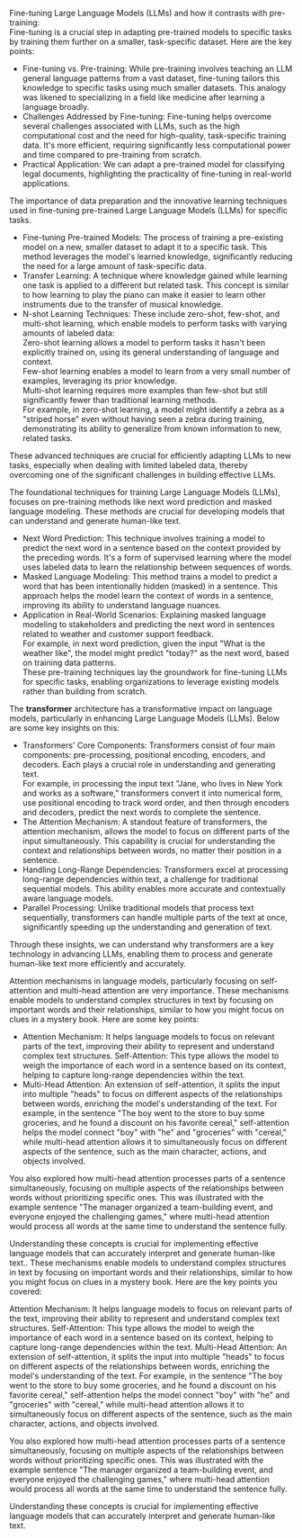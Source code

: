 Fine-tuning Large Language Models (LLMs) and how it contrasts with pre-training:  
Fine-tuning is a crucial step in adapting pre-trained models to specific tasks by training them further on a smaller, task-specific dataset. Here are the key points:

- Fine-tuning vs. Pre-training: While pre-training involves teaching an LLM general language patterns from a vast dataset, fine-tuning tailors this knowledge to specific tasks using much smaller datasets. This analogy was likened to specializing in a field like medicine after learning a language broadly.
- Challenges Addressed by Fine-tuning: Fine-tuning helps overcome several challenges associated with LLMs, such as the high computational cost and the need for high-quality, task-specific training data. It's more efficient, requiring significantly less computational power and time compared to pre-training from scratch.
- Practical Application: We can adapt a pre-trained model for classifying legal documents, highlighting the practicality of fine-tuning in real-world applications.

The importance of data preparation and the innovative learning techniques used in fine-tuning pre-trained Large Language Models (LLMs) for specific tasks.  

- Fine-tuning Pre-trained Models: The process of training a pre-existing model on a new, smaller dataset to adapt it to a specific task. This method leverages the model's learned knowledge, significantly reducing the need for a large amount of task-specific data.
- Transfer Learning: A technique where knowledge gained while learning one task is applied to a different but related task. This concept is similar to how learning to play the piano can make it easier to learn other instruments due to the transfer of musical knowledge.
- N-shot Learning Techniques: These include zero-shot, few-shot, and multi-shot learning, which enable models to perform tasks with varying amounts of labeled data:  
Zero-shot learning allows a model to perform tasks it hasn't been explicitly trained on, using its general understanding of language and context.  
Few-shot learning enables a model to learn from a very small number of examples, leveraging its prior knowledge.   
Multi-shot learning requires more examples than few-shot but still significantly fewer than traditional learning methods.  
For example, in zero-shot learning, a model might identify a zebra as a "striped horse" even without having seen a zebra during training, demonstrating its ability to generalize from known information to new, related tasks.  

These advanced techniques are crucial for efficiently adapting LLMs to new tasks, especially when dealing with limited labeled data, thereby overcoming one of the significant challenges in building effective LLMs.

The foundational techniques for training Large Language Models (LLMs), focuses on pre-training methods like next word prediction and masked language modeling. These methods are crucial for developing models that can understand and generate human-like text.
- Next Word Prediction: This technique involves training a model to predict the next word in a sentence based on the context provided by the preceding words. It's a form of supervised learning where the model uses labeled data to learn the relationship between sequences of words.
- Masked Language Modeling: This method trains a model to predict a word that has been intentionally hidden (masked) in a sentence. This approach helps the model learn the context of words in a sentence, improving its ability to understand language nuances.
- Application in Real-World Scenarios: Explaining masked language modeling to stakeholders and predicting the next word in sentences related to weather and customer support feedback.  
For example, in next word prediction, given the input "What is the weather like", the model might predict "today?" as the next word, based on training data patterns.  
These pre-training techniques lay the groundwork for fine-tuning LLMs for specific tasks, enabling organizations to leverage existing models rather than building from scratch.

The **transformer** architecture has a transformative impact on language models, particularly in enhancing Large Language Models (LLMs). Below are some key insights on this:
- Transformers' Core Components: Transformers consist of four main components: pre-processing, positional encoding, encoders, and decoders. Each plays a crucial role in understanding and generating text.  
For example, in processing the input text "Jane, who lives in New York and works as a software," transformers convert it into numerical form, use positional encoding to track word order, and then through encoders and decoders, predict the next words to complete the sentence.  
- The Attention Mechanism: A standout feature of transformers, the attention mechanism, allows the model to focus on different parts of the input simultaneously. This capability is crucial for understanding the context and relationships between words, no matter their position in a sentence.  
- Handling Long-Range Dependencies: Transformers excel at processing long-range dependencies within text, a challenge for traditional sequential models. This ability enables more accurate and contextually aware language models.
- Parallel Processing: Unlike traditional models that process text sequentially, transformers can handle multiple parts of the text at once, significantly speeding up the understanding and generation of text.

Through these insights, we can understand why transformers are a key technology in advancing LLMs, enabling them to process and generate human-like text more efficiently and accurately.

Attention mechanisms in language models, particularly focusing on self-attention and multi-head attention are very importance. These mechanisms enable models to understand complex structures in text by focusing on important words and their relationships, similar to how you might focus on clues in a mystery book. Here are some key points:
- Attention Mechanism: It helps language models to focus on relevant parts of the text, improving their ability to represent and understand complex text structures.
Self-Attention: This type allows the model to weigh the importance of each word in a sentence based on its context, helping to capture long-range dependencies within the text.
- Multi-Head Attention: An extension of self-attention, it splits the input into multiple "heads" to focus on different aspects of the relationships between words, enriching the model's understanding of the text.
For example, in the sentence "The boy went to the store to buy some groceries, and he found a discount on his favorite cereal," self-attention helps the model connect "boy" with "he" and "groceries" with "cereal," while multi-head attention allows it to simultaneously focus on different aspects of the sentence, such as the main character, actions, and objects involved.

You also explored how multi-head attention processes parts of a sentence simultaneously, focusing on multiple aspects of the relationships between words without prioritizing specific ones. This was illustrated with the example sentence "The manager organized a team-building event, and everyone enjoyed the challenging games," where multi-head attention would process all words at the same time to understand the sentence fully.

Understanding these concepts is crucial for implementing effective language models that can accurately interpret and generate human-like text.. These mechanisms enable models to understand complex structures in text by focusing on important words and their relationships, similar to how you might focus on clues in a mystery book. Here are the key points you covered:

Attention Mechanism: It helps language models to focus on relevant parts of the text, improving their ability to represent and understand complex text structures.
Self-Attention: This type allows the model to weigh the importance of each word in a sentence based on its context, helping to capture long-range dependencies within the text.
Multi-Head Attention: An extension of self-attention, it splits the input into multiple "heads" to focus on different aspects of the relationships between words, enriching the model's understanding of the text.
For example, in the sentence "The boy went to the store to buy some groceries, and he found a discount on his favorite cereal," self-attention helps the model connect "boy" with "he" and "groceries" with "cereal," while multi-head attention allows it to simultaneously focus on different aspects of the sentence, such as the main character, actions, and objects involved.

You also explored how multi-head attention processes parts of a sentence simultaneously, focusing on multiple aspects of the relationships between words without prioritizing specific ones. This was illustrated with the example sentence "The manager organized a team-building event, and everyone enjoyed the challenging games," where multi-head attention would process all words at the same time to understand the sentence fully.

Understanding these concepts is crucial for implementing effective language models that can accurately interpret and generate human-like text.
